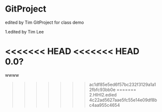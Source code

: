 GitProject
==========
edited by Tim
GitProject for class demo

1.edited by Tim Lee

<<<<<<< HEAD
<<<<<<< HEAD
0.0?
=======
wwww
>>>>>>> ac1df85e5ed6f57bc232f3129a1a12fbfc93bb0e
=======
2.HIHI2.edied
>>>>>>> 4c22ad5627aae5fc55e14e09df8bc4aa955c4654

